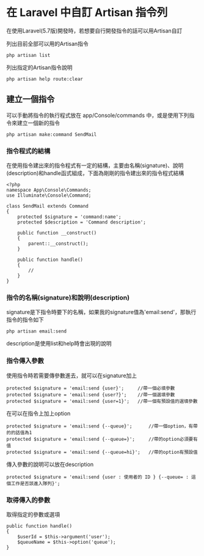 # 在 Laravel 中自訂 Artisan 指令列

在使用Laravel(5.7版)開發時，若想要自行開發指令的話可以用Artisan自訂

列出目前全部可以用的Artisan指令
```
php artisan list
```
列出指定的Artisan指令說明
```
php artisan help route:clear
```

## 建立一個指令
可以手動將指令的執行程式放在 app/Console/commands 中，或是使用下列指令來建立一個新的指令
```
php artisan make:command SendMail
```

### 指令程式的結構
在使用指令建出來的指令程式有一定的結構，主要由名稱(signature)、說明(description)和handle函式組成，下面為剛剛的指令建出來的指令程式結構
```
<?php
namespace App\Console\Commands;
use Illuminate\Console\Command;

class SendMail extends Command
{
    protected $signature = 'command:name';
    protected $description = 'Command description';

    public function __construct()
    {
        parent::__construct();
    }

    public function handle()
    {
        //
    }
}
```

### 指令的名稱(signature)和說明(description)
signature是下指令時要下的名稱，如果我的signature值為'email:send'，那執行指令的指令如下
```
php artisan email:send
```
description是使用list和help時會出現的說明

### 指令傳入參數
使用指令時若需要傳參數進去，就可以在signature加上

```
protected $signature = 'email:send {user}';     //帶一個必填參數
protected $signature = 'email:send {user?}';    //帶一個選填參數
protected $signature = 'email:send {user=1}';   //帶一個有預設值的選填參數
```

在可以在指令上加上option
```
protected $signature = 'email:send {--queue}';      //帶一個option，有帶的的話值為1
protected $signature = 'email:send {--queue=}';     //帶的option必須要有值
protected $signature = 'email:send {--queue=hi}';   //帶的option有預設值
```

傳入參數的說明可以放在description

```
protected $signature = 'email:send {user : 使用者的 ID } {--queue= : 這個工作是否該進入隊列}';
```
### 取得傳入的參數

取得指定的參數或選項
```
public function handle()
{
    $userId = $this->argument('user');
    $queueName = $this->option('queue');
}
```
